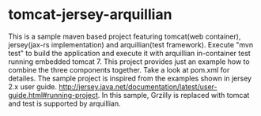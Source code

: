 tomcat-jersey-arquillian
========================
This is a sample maven based project featuring tomcat(web container), jersey(jax-rs implementation) and arquillian(test framework).
Execute "mvn test" to build the application and execute it with arquillian in-container test running embedded tomcat 7.
This project provides just an example how to combine the three components together. Take a look at pom.xml for detailes.
The sample project is inspired from the examples shown in jersey 2.x user guide. http://jersey.java.net/documentation/latest/user-guide.html#running-project. In this sample, Grzilly is replaced with tomcat and test is supported by arquillian.